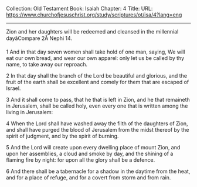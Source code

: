Collection: Old Testament
Book: Isaiah
Chapter: 4
Title: 
URL: https://www.churchofjesuschrist.org/study/scriptures/ot/isa/4?lang=eng

---

Zion and her daughters will be redeemed and cleansed in the millennial dayâCompare 2Â Nephi 14.

1 And in that day seven women shall take hold of one man, saying, We will eat our own bread, and wear our own apparel: only let us be called by thy name, to take away our reproach.

2 In that day shall the branch of the Lord be beautiful and glorious, and the fruit of the earth shall be excellent and comely for them that are escaped of Israel.

3 And it shall come to pass, that he that is left in Zion, and he that remaineth in Jerusalem, shall be called holy, even every one that is written among the living in Jerusalem:

4 When the Lord shall have washed away the filth of the daughters of Zion, and shall have purged the blood of Jerusalem from the midst thereof by the spirit of judgment, and by the spirit of burning.

5 And the Lord will create upon every dwelling place of mount Zion, and upon her assemblies, a cloud and smoke by day, and the shining of a flaming fire by night: for upon all the glory shall be a defence.

6 And there shall be a tabernacle for a shadow in the daytime from the heat, and for a place of refuge, and for a covert from storm and from rain.
